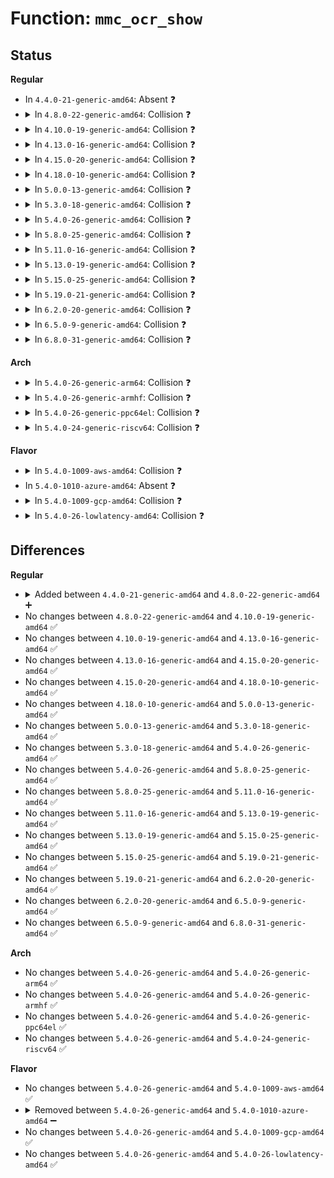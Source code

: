# Function: <code>mmc_ocr_show</code>

## Status
<b>Regular</b>
<ul>
<li>
In <code>4.4.0-21-generic-amd64</code>: Absent ❓
</li>
<li>
<details>
<summary>In <code>4.8.0-22-generic-amd64</code>: Collision ❓</summary>

```c
ssize_t mmc_ocr_show(struct device * dev, struct device_attribute * attr, char * buf)
```

```json
{
  "name": "mmc_ocr_show",
  "collision_type": "Static-Static Collision",
  "inline_type": "No",
  "funcs": [
    {
      "addr": 18446744071586337680,
      "name": "mmc_ocr_show",
      "external": false,
      "loc": "drivers/mmc/core/mmc.c:752",
      "file": "drivers/mmc/core/mmc.c",
      "inline": "seen, unknown",
      "caller_inline": [],
      "caller_func": []
    },
    {
      "addr": 18446744071586354768,
      "name": "mmc_ocr_show",
      "external": false,
      "loc": "drivers/mmc/core/sd.c:678",
      "file": "drivers/mmc/core/sd.c",
      "inline": "seen, unknown",
      "caller_inline": [],
      "caller_func": []
    }
  ],
  "symbols": [
    {
      "addr": 18446744071586337680,
      "name": "mmc_ocr_show",
      "section": ".text",
      "bind": "STB_LOCAL",
      "size": 37
    },
    {
      "addr": 18446744071586354768,
      "name": "mmc_ocr_show",
      "section": ".text",
      "bind": "STB_LOCAL",
      "size": 37
    }
  ]
}
```
</details>
</li>
<li>
<details>
<summary>In <code>4.10.0-19-generic-amd64</code>: Collision ❓</summary>

```c
ssize_t mmc_ocr_show(struct device * dev, struct device_attribute * attr, char * buf)
```

```json
{
  "name": "mmc_ocr_show",
  "collision_type": "Static-Static Collision",
  "inline_type": "No",
  "funcs": [
    {
      "addr": 18446744071586546416,
      "name": "mmc_ocr_show",
      "external": false,
      "loc": "drivers/mmc/core/mmc.c:773",
      "file": "drivers/mmc/core/mmc.c",
      "inline": "seen, unknown",
      "caller_inline": [],
      "caller_func": []
    },
    {
      "addr": 18446744071586563760,
      "name": "mmc_ocr_show",
      "external": false,
      "loc": "drivers/mmc/core/sd.c:686",
      "file": "drivers/mmc/core/sd.c",
      "inline": "seen, unknown",
      "caller_inline": [],
      "caller_func": []
    }
  ],
  "symbols": [
    {
      "addr": 18446744071586546416,
      "name": "mmc_ocr_show",
      "section": ".text",
      "bind": "STB_LOCAL",
      "size": 37
    },
    {
      "addr": 18446744071586563760,
      "name": "mmc_ocr_show",
      "section": ".text",
      "bind": "STB_LOCAL",
      "size": 37
    }
  ]
}
```
</details>
</li>
<li>
<details>
<summary>In <code>4.13.0-16-generic-amd64</code>: Collision ❓</summary>

```c
ssize_t mmc_ocr_show(struct device * dev, struct device_attribute * attr, char * buf)
```

```json
{
  "name": "mmc_ocr_show",
  "collision_type": "Static-Static Collision",
  "inline_type": "No",
  "funcs": [
    {
      "addr": 18446744071586669984,
      "name": "mmc_ocr_show",
      "external": false,
      "loc": "drivers/mmc/core/mmc.c:793",
      "file": "drivers/mmc/core/mmc.c",
      "inline": "seen, unknown",
      "caller_inline": [],
      "caller_func": []
    },
    {
      "addr": 18446744071586688784,
      "name": "mmc_ocr_show",
      "external": false,
      "loc": "drivers/mmc/core/sd.c:678",
      "file": "drivers/mmc/core/sd.c",
      "inline": "seen, unknown",
      "caller_inline": [],
      "caller_func": []
    }
  ],
  "symbols": [
    {
      "addr": 18446744071586669984,
      "name": "mmc_ocr_show",
      "section": ".text",
      "bind": "STB_LOCAL",
      "size": 40
    },
    {
      "addr": 18446744071586688784,
      "name": "mmc_ocr_show",
      "section": ".text",
      "bind": "STB_LOCAL",
      "size": 40
    }
  ]
}
```
</details>
</li>
<li>
<details>
<summary>In <code>4.15.0-20-generic-amd64</code>: Collision ❓</summary>

```c
ssize_t mmc_ocr_show(struct device * dev, struct device_attribute * attr, char * buf)
```

```json
{
  "name": "mmc_ocr_show",
  "collision_type": "Static-Static Collision",
  "inline_type": "No",
  "funcs": [
    {
      "addr": 18446744071587154144,
      "name": "mmc_ocr_show",
      "external": false,
      "loc": "drivers/mmc/core/mmc.c:794",
      "file": "drivers/mmc/core/mmc.c",
      "inline": "seen, unknown",
      "caller_inline": [],
      "caller_func": []
    },
    {
      "addr": 18446744071587173200,
      "name": "mmc_ocr_show",
      "external": false,
      "loc": "drivers/mmc/core/sd.c:678",
      "file": "drivers/mmc/core/sd.c",
      "inline": "seen, unknown",
      "caller_inline": [],
      "caller_func": []
    }
  ],
  "symbols": [
    {
      "addr": 18446744071587154144,
      "name": "mmc_ocr_show",
      "section": ".text",
      "bind": "STB_LOCAL",
      "size": 40
    },
    {
      "addr": 18446744071587173200,
      "name": "mmc_ocr_show",
      "section": ".text",
      "bind": "STB_LOCAL",
      "size": 40
    }
  ]
}
```
</details>
</li>
<li>
<details>
<summary>In <code>4.18.0-10-generic-amd64</code>: Collision ❓</summary>

```c
ssize_t mmc_ocr_show(struct device * dev, struct device_attribute * attr, char * buf)
```

```json
{
  "name": "mmc_ocr_show",
  "collision_type": "Static-Static Collision",
  "inline_type": "No",
  "funcs": [
    {
      "addr": 18446744071587453536,
      "name": "mmc_ocr_show",
      "external": false,
      "loc": "drivers/mmc/core/mmc.c:794",
      "file": "drivers/mmc/core/mmc.c",
      "inline": "seen, unknown",
      "caller_inline": [],
      "caller_func": []
    },
    {
      "addr": 18446744071587473136,
      "name": "mmc_ocr_show",
      "external": false,
      "loc": "drivers/mmc/core/sd.c:670",
      "file": "drivers/mmc/core/sd.c",
      "inline": "seen, unknown",
      "caller_inline": [],
      "caller_func": []
    }
  ],
  "symbols": [
    {
      "addr": 18446744071587453536,
      "name": "mmc_ocr_show",
      "section": ".text",
      "bind": "STB_LOCAL",
      "size": 40
    },
    {
      "addr": 18446744071587473136,
      "name": "mmc_ocr_show",
      "section": ".text",
      "bind": "STB_LOCAL",
      "size": 40
    }
  ]
}
```
</details>
</li>
<li>
<details>
<summary>In <code>5.0.0-13-generic-amd64</code>: Collision ❓</summary>

```c
ssize_t mmc_ocr_show(struct device * dev, struct device_attribute * attr, char * buf)
```

```json
{
  "name": "mmc_ocr_show",
  "collision_type": "Static-Static Collision",
  "inline_type": "No",
  "funcs": [
    {
      "addr": 18446744071587633776,
      "name": "mmc_ocr_show",
      "external": false,
      "loc": "drivers/mmc/core/mmc.c:794",
      "file": "drivers/mmc/core/mmc.c",
      "inline": "seen, unknown",
      "caller_inline": [],
      "caller_func": []
    },
    {
      "addr": 18446744071587653216,
      "name": "mmc_ocr_show",
      "external": false,
      "loc": "drivers/mmc/core/sd.c:670",
      "file": "drivers/mmc/core/sd.c",
      "inline": "seen, unknown",
      "caller_inline": [],
      "caller_func": []
    }
  ],
  "symbols": [
    {
      "addr": 18446744071587633776,
      "name": "mmc_ocr_show",
      "section": ".text",
      "bind": "STB_LOCAL",
      "size": 40
    },
    {
      "addr": 18446744071587653216,
      "name": "mmc_ocr_show",
      "section": ".text",
      "bind": "STB_LOCAL",
      "size": 40
    }
  ]
}
```
</details>
</li>
<li>
<details>
<summary>In <code>5.3.0-18-generic-amd64</code>: Collision ❓</summary>

```c
ssize_t mmc_ocr_show(struct device * dev, struct device_attribute * attr, char * buf)
```

```json
{
  "name": "mmc_ocr_show",
  "collision_type": "Static-Static Collision",
  "inline_type": "No",
  "funcs": [
    {
      "addr": 18446744071587911760,
      "name": "mmc_ocr_show",
      "external": false,
      "loc": "drivers/mmc/core/mmc.c:791",
      "file": "drivers/mmc/core/mmc.c",
      "inline": "seen, unknown",
      "caller_inline": [],
      "caller_func": []
    },
    {
      "addr": 18446744071587931296,
      "name": "mmc_ocr_show",
      "external": false,
      "loc": "drivers/mmc/core/sd.c:690",
      "file": "drivers/mmc/core/sd.c",
      "inline": "seen, unknown",
      "caller_inline": [],
      "caller_func": []
    }
  ],
  "symbols": [
    {
      "addr": 18446744071587911760,
      "name": "mmc_ocr_show",
      "section": ".text",
      "bind": "STB_LOCAL",
      "size": 41
    },
    {
      "addr": 18446744071587931296,
      "name": "mmc_ocr_show",
      "section": ".text",
      "bind": "STB_LOCAL",
      "size": 41
    }
  ]
}
```
</details>
</li>
<li>
<details>
<summary>In <code>5.4.0-26-generic-amd64</code>: Collision ❓</summary>

```c
ssize_t mmc_ocr_show(struct device * dev, struct device_attribute * attr, char * buf)
```

```json
{
  "name": "mmc_ocr_show",
  "collision_type": "Static-Static Collision",
  "inline_type": "No",
  "funcs": [
    {
      "addr": 18446744071588117648,
      "name": "mmc_ocr_show",
      "external": false,
      "loc": "drivers/mmc/core/mmc.c:791",
      "file": "drivers/mmc/core/mmc.c",
      "inline": "seen, unknown",
      "caller_inline": [],
      "caller_func": []
    },
    {
      "addr": 18446744071588137200,
      "name": "mmc_ocr_show",
      "external": false,
      "loc": "drivers/mmc/core/sd.c:690",
      "file": "drivers/mmc/core/sd.c",
      "inline": "seen, unknown",
      "caller_inline": [],
      "caller_func": []
    }
  ],
  "symbols": [
    {
      "addr": 18446744071588117648,
      "name": "mmc_ocr_show",
      "section": ".text",
      "bind": "STB_LOCAL",
      "size": 41
    },
    {
      "addr": 18446744071588137200,
      "name": "mmc_ocr_show",
      "section": ".text",
      "bind": "STB_LOCAL",
      "size": 41
    }
  ]
}
```
</details>
</li>
<li>
<details>
<summary>In <code>5.8.0-25-generic-amd64</code>: Collision ❓</summary>

```c
ssize_t mmc_ocr_show(struct device * dev, struct device_attribute * attr, char * buf)
```

```json
{
  "name": "mmc_ocr_show",
  "collision_type": "Static-Static Collision",
  "inline_type": "No",
  "funcs": [
    {
      "addr": 18446744071588981344,
      "name": "mmc_ocr_show",
      "external": false,
      "loc": "drivers/mmc/core/mmc.c:795",
      "file": "drivers/mmc/core/mmc.c",
      "inline": "seen, unknown",
      "caller_inline": [],
      "caller_func": []
    },
    {
      "addr": 18446744071589001280,
      "name": "mmc_ocr_show",
      "external": false,
      "loc": "drivers/mmc/core/sd.c:690",
      "file": "drivers/mmc/core/sd.c",
      "inline": "seen, unknown",
      "caller_inline": [],
      "caller_func": []
    },
    {
      "addr": 18446744071589011760,
      "name": "mmc_ocr_show",
      "external": false,
      "loc": "drivers/mmc/core/sdio.c:32",
      "file": "drivers/mmc/core/sdio.c",
      "inline": "seen, unknown",
      "caller_inline": [],
      "caller_func": []
    }
  ],
  "symbols": [
    {
      "addr": 18446744071588981344,
      "name": "mmc_ocr_show",
      "section": ".text",
      "bind": "STB_LOCAL",
      "size": 41
    },
    {
      "addr": 18446744071589001280,
      "name": "mmc_ocr_show",
      "section": ".text",
      "bind": "STB_LOCAL",
      "size": 41
    },
    {
      "addr": 18446744071589011760,
      "name": "mmc_ocr_show",
      "section": ".text",
      "bind": "STB_LOCAL",
      "size": 41
    }
  ]
}
```
</details>
</li>
<li>
<details>
<summary>In <code>5.11.0-16-generic-amd64</code>: Collision ❓</summary>

```c
ssize_t mmc_ocr_show(struct device * dev, struct device_attribute * attr, char * buf)
```

```json
{
  "name": "mmc_ocr_show",
  "collision_type": "Static-Static Collision",
  "inline_type": "No",
  "funcs": [
    {
      "addr": 18446744071588992512,
      "name": "mmc_ocr_show",
      "external": false,
      "loc": "drivers/mmc/core/mmc.c:802",
      "file": "drivers/mmc/core/mmc.c",
      "inline": "seen, unknown",
      "caller_inline": [],
      "caller_func": []
    },
    {
      "addr": 18446744071589010496,
      "name": "mmc_ocr_show",
      "external": false,
      "loc": "drivers/mmc/core/sd.c:690",
      "file": "drivers/mmc/core/sd.c",
      "inline": "seen, unknown",
      "caller_inline": [],
      "caller_func": []
    },
    {
      "addr": 18446744071589020928,
      "name": "mmc_ocr_show",
      "external": false,
      "loc": "drivers/mmc/core/sdio.c:33",
      "file": "drivers/mmc/core/sdio.c",
      "inline": "seen, unknown",
      "caller_inline": [],
      "caller_func": []
    }
  ],
  "symbols": [
    {
      "addr": 18446744071588992512,
      "name": "mmc_ocr_show",
      "section": ".text",
      "bind": "STB_LOCAL",
      "size": 41
    },
    {
      "addr": 18446744071589010496,
      "name": "mmc_ocr_show",
      "section": ".text",
      "bind": "STB_LOCAL",
      "size": 41
    },
    {
      "addr": 18446744071589020928,
      "name": "mmc_ocr_show",
      "section": ".text",
      "bind": "STB_LOCAL",
      "size": 41
    }
  ]
}
```
</details>
</li>
<li>
<details>
<summary>In <code>5.13.0-19-generic-amd64</code>: Collision ❓</summary>

```c
ssize_t mmc_ocr_show(struct device * dev, struct device_attribute * attr, char * buf)
```

```json
{
  "name": "mmc_ocr_show",
  "collision_type": "Static-Static Collision",
  "inline_type": "No",
  "funcs": [
    {
      "addr": 18446744071588879280,
      "name": "mmc_ocr_show",
      "external": false,
      "loc": "drivers/mmc/core/mmc.c:802",
      "file": "drivers/mmc/core/mmc.c",
      "inline": "seen, unknown",
      "caller_inline": [],
      "caller_func": []
    },
    {
      "addr": 18446744071588897904,
      "name": "mmc_ocr_show",
      "external": false,
      "loc": "drivers/mmc/core/sd.c:696",
      "file": "drivers/mmc/core/sd.c",
      "inline": "seen, unknown",
      "caller_inline": [],
      "caller_func": []
    },
    {
      "addr": 18446744071588907920,
      "name": "mmc_ocr_show",
      "external": false,
      "loc": "drivers/mmc/core/sdio.c:33",
      "file": "drivers/mmc/core/sdio.c",
      "inline": "seen, unknown",
      "caller_inline": [],
      "caller_func": []
    }
  ],
  "symbols": [
    {
      "addr": 18446744071588879280,
      "name": "mmc_ocr_show",
      "section": ".text",
      "bind": "STB_LOCAL",
      "size": 41
    },
    {
      "addr": 18446744071588897904,
      "name": "mmc_ocr_show",
      "section": ".text",
      "bind": "STB_LOCAL",
      "size": 41
    },
    {
      "addr": 18446744071588907920,
      "name": "mmc_ocr_show",
      "section": ".text",
      "bind": "STB_LOCAL",
      "size": 41
    }
  ]
}
```
</details>
</li>
<li>
<details>
<summary>In <code>5.15.0-25-generic-amd64</code>: Collision ❓</summary>

```c
ssize_t mmc_ocr_show(struct device * dev, struct device_attribute * attr, char * buf)
```

```json
{
  "name": "mmc_ocr_show",
  "collision_type": "Static-Static Collision",
  "inline_type": "No",
  "funcs": [
    {
      "addr": 18446744071589581776,
      "name": "mmc_ocr_show",
      "external": false,
      "loc": "drivers/mmc/core/mmc.c:805",
      "file": "drivers/mmc/core/mmc.c",
      "inline": "seen, unknown",
      "caller_inline": [],
      "caller_func": []
    },
    {
      "addr": 18446744071589602112,
      "name": "mmc_ocr_show",
      "external": false,
      "loc": "drivers/mmc/core/sd.c:706",
      "file": "drivers/mmc/core/sd.c",
      "inline": "seen, unknown",
      "caller_inline": [],
      "caller_func": []
    },
    {
      "addr": 18446744071589614256,
      "name": "mmc_ocr_show",
      "external": false,
      "loc": "drivers/mmc/core/sdio.c:33",
      "file": "drivers/mmc/core/sdio.c",
      "inline": "seen, unknown",
      "caller_inline": [],
      "caller_func": []
    }
  ],
  "symbols": [
    {
      "addr": 18446744071589581776,
      "name": "mmc_ocr_show",
      "section": ".text",
      "bind": "STB_LOCAL",
      "size": 41
    },
    {
      "addr": 18446744071589602112,
      "name": "mmc_ocr_show",
      "section": ".text",
      "bind": "STB_LOCAL",
      "size": 41
    },
    {
      "addr": 18446744071589614256,
      "name": "mmc_ocr_show",
      "section": ".text",
      "bind": "STB_LOCAL",
      "size": 41
    }
  ]
}
```
</details>
</li>
<li>
<details>
<summary>In <code>5.19.0-21-generic-amd64</code>: Collision ❓</summary>

```c
ssize_t mmc_ocr_show(struct device * dev, struct device_attribute * attr, char * buf)
```

```json
{
  "name": "mmc_ocr_show",
  "collision_type": "Static-Static Collision",
  "inline_type": "No",
  "funcs": [
    {
      "addr": 18446744071591077248,
      "name": "mmc_ocr_show",
      "external": false,
      "loc": "drivers/mmc/core/mmc.c:813",
      "file": "drivers/mmc/core/mmc.c",
      "inline": "seen, unknown",
      "caller_inline": [],
      "caller_func": []
    },
    {
      "addr": 18446744071591099104,
      "name": "mmc_ocr_show",
      "external": false,
      "loc": "drivers/mmc/core/sd.c:715",
      "file": "drivers/mmc/core/sd.c",
      "inline": "seen, unknown",
      "caller_inline": [],
      "caller_func": []
    },
    {
      "addr": 18446744071591112640,
      "name": "mmc_ocr_show",
      "external": false,
      "loc": "drivers/mmc/core/sdio.c:34",
      "file": "drivers/mmc/core/sdio.c",
      "inline": "seen, unknown",
      "caller_inline": [],
      "caller_func": []
    }
  ],
  "symbols": [
    {
      "addr": 18446744071591077248,
      "name": "mmc_ocr_show",
      "section": ".text",
      "bind": "STB_LOCAL",
      "size": 47
    },
    {
      "addr": 18446744071591099104,
      "name": "mmc_ocr_show",
      "section": ".text",
      "bind": "STB_LOCAL",
      "size": 47
    },
    {
      "addr": 18446744071591112640,
      "name": "mmc_ocr_show",
      "section": ".text",
      "bind": "STB_LOCAL",
      "size": 47
    }
  ]
}
```
</details>
</li>
<li>
<details>
<summary>In <code>6.2.0-20-generic-amd64</code>: Collision ❓</summary>

```c
ssize_t mmc_ocr_show(struct device * dev, struct device_attribute * attr, char * buf)
```

```json
{
  "name": "mmc_ocr_show",
  "collision_type": "Static-Static Collision",
  "inline_type": "No",
  "funcs": [
    {
      "addr": 18446744071592793616,
      "name": "mmc_ocr_show",
      "external": false,
      "loc": "drivers/mmc/core/mmc.c:813",
      "file": "drivers/mmc/core/mmc.c",
      "inline": "seen, unknown",
      "caller_inline": [],
      "caller_func": []
    },
    {
      "addr": 18446744071592818288,
      "name": "mmc_ocr_show",
      "external": false,
      "loc": "drivers/mmc/core/sd.c:715",
      "file": "drivers/mmc/core/sd.c",
      "inline": "seen, unknown",
      "caller_inline": [],
      "caller_func": []
    },
    {
      "addr": 18446744071592834160,
      "name": "mmc_ocr_show",
      "external": false,
      "loc": "drivers/mmc/core/sdio.c:34",
      "file": "drivers/mmc/core/sdio.c",
      "inline": "seen, unknown",
      "caller_inline": [],
      "caller_func": []
    }
  ],
  "symbols": [
    {
      "addr": 18446744071592793616,
      "name": "mmc_ocr_show",
      "section": ".text",
      "bind": "STB_LOCAL",
      "size": 47
    },
    {
      "addr": 18446744071592818288,
      "name": "mmc_ocr_show",
      "section": ".text",
      "bind": "STB_LOCAL",
      "size": 47
    },
    {
      "addr": 18446744071592834160,
      "name": "mmc_ocr_show",
      "section": ".text",
      "bind": "STB_LOCAL",
      "size": 47
    }
  ]
}
```
</details>
</li>
<li>
<details>
<summary>In <code>6.5.0-9-generic-amd64</code>: Collision ❓</summary>

```c
ssize_t mmc_ocr_show(struct device * dev, struct device_attribute * attr, char * buf)
```

```json
{
  "name": "mmc_ocr_show",
  "collision_type": "Static-Static Collision",
  "inline_type": "No",
  "funcs": [
    {
      "addr": 18446744071593230192,
      "name": "mmc_ocr_show",
      "external": false,
      "loc": "drivers/mmc/core/mmc.c:813",
      "file": "drivers/mmc/core/mmc.c",
      "inline": "seen, unknown",
      "caller_inline": [],
      "caller_func": []
    },
    {
      "addr": 18446744071593254960,
      "name": "mmc_ocr_show",
      "external": false,
      "loc": "drivers/mmc/core/sd.c:715",
      "file": "drivers/mmc/core/sd.c",
      "inline": "seen, unknown",
      "caller_inline": [],
      "caller_func": []
    },
    {
      "addr": 18446744071593270768,
      "name": "mmc_ocr_show",
      "external": false,
      "loc": "drivers/mmc/core/sdio.c:34",
      "file": "drivers/mmc/core/sdio.c",
      "inline": "seen, unknown",
      "caller_inline": [],
      "caller_func": []
    }
  ],
  "symbols": [
    {
      "addr": 18446744071593230192,
      "name": "mmc_ocr_show",
      "section": ".text",
      "bind": "STB_LOCAL",
      "size": 47
    },
    {
      "addr": 18446744071593254960,
      "name": "mmc_ocr_show",
      "section": ".text",
      "bind": "STB_LOCAL",
      "size": 47
    },
    {
      "addr": 18446744071593270768,
      "name": "mmc_ocr_show",
      "section": ".text",
      "bind": "STB_LOCAL",
      "size": 47
    }
  ]
}
```
</details>
</li>
<li>
<details>
<summary>In <code>6.8.0-31-generic-amd64</code>: Collision ❓</summary>

```c
ssize_t mmc_ocr_show(struct device * dev, struct device_attribute * attr, char * buf)
```

```json
{
  "name": "mmc_ocr_show",
  "collision_type": "Static-Static Collision",
  "inline_type": "No",
  "funcs": [
    {
      "addr": 18446744071593984912,
      "name": "mmc_ocr_show",
      "external": false,
      "loc": "drivers/mmc/core/mmc.c:820",
      "file": "drivers/mmc/core/mmc.c",
      "inline": "seen, unknown",
      "caller_inline": [],
      "caller_func": []
    },
    {
      "addr": 18446744071594010368,
      "name": "mmc_ocr_show",
      "external": false,
      "loc": "drivers/mmc/core/sd.c:715",
      "file": "drivers/mmc/core/sd.c",
      "inline": "seen, unknown",
      "caller_inline": [],
      "caller_func": []
    },
    {
      "addr": 18446744071594026672,
      "name": "mmc_ocr_show",
      "external": false,
      "loc": "drivers/mmc/core/sdio.c:34",
      "file": "drivers/mmc/core/sdio.c",
      "inline": "seen, unknown",
      "caller_inline": [],
      "caller_func": []
    }
  ],
  "symbols": [
    {
      "addr": 18446744071593984912,
      "name": "mmc_ocr_show",
      "section": ".text",
      "bind": "STB_LOCAL",
      "size": 47
    },
    {
      "addr": 18446744071594010368,
      "name": "mmc_ocr_show",
      "section": ".text",
      "bind": "STB_LOCAL",
      "size": 47
    },
    {
      "addr": 18446744071594026672,
      "name": "mmc_ocr_show",
      "section": ".text",
      "bind": "STB_LOCAL",
      "size": 47
    }
  ]
}
```
</details>
</li>
</ul>
<b>Arch</b>
<ul>
<li>
<details>
<summary>In <code>5.4.0-26-generic-arm64</code>: Collision ❓</summary>

```c
ssize_t mmc_ocr_show(struct device * dev, struct device_attribute * attr, char * buf)
```

```json
{
  "name": "mmc_ocr_show",
  "collision_type": "Static-Static Collision",
  "inline_type": "No",
  "funcs": [
    {
      "addr": 18446603336501371080,
      "name": "mmc_ocr_show",
      "external": false,
      "loc": "drivers/mmc/core/mmc.c:791",
      "file": "drivers/mmc/core/mmc.c",
      "inline": "seen, unknown",
      "caller_inline": [],
      "caller_func": []
    },
    {
      "addr": 18446603336501389872,
      "name": "mmc_ocr_show",
      "external": false,
      "loc": "drivers/mmc/core/sd.c:690",
      "file": "drivers/mmc/core/sd.c",
      "inline": "seen, unknown",
      "caller_inline": [],
      "caller_func": []
    }
  ],
  "symbols": [
    {
      "addr": 18446603336501371080,
      "name": "mmc_ocr_show",
      "section": ".text",
      "bind": "STB_LOCAL",
      "size": 64
    },
    {
      "addr": 18446603336501389872,
      "name": "mmc_ocr_show",
      "section": ".text",
      "bind": "STB_LOCAL",
      "size": 64
    }
  ]
}
```
</details>
</li>
<li>
<details>
<summary>In <code>5.4.0-26-generic-armhf</code>: Collision ❓</summary>

```c
ssize_t mmc_ocr_show(struct device * dev, struct device_attribute * attr, char * buf)
```

```json
{
  "name": "mmc_ocr_show",
  "collision_type": "Static-Static Collision",
  "inline_type": "No",
  "funcs": [
    {
      "addr": 3233860788,
      "name": "mmc_ocr_show",
      "external": false,
      "loc": "drivers/mmc/core/mmc.c:791",
      "file": "drivers/mmc/core/mmc.c",
      "inline": "seen, unknown",
      "caller_inline": [],
      "caller_func": []
    },
    {
      "addr": 3233879140,
      "name": "mmc_ocr_show",
      "external": false,
      "loc": "drivers/mmc/core/sd.c:690",
      "file": "drivers/mmc/core/sd.c",
      "inline": "seen, unknown",
      "caller_inline": [],
      "caller_func": []
    }
  ],
  "symbols": [
    {
      "addr": 3233860788,
      "name": "mmc_ocr_show",
      "section": ".text",
      "bind": "STB_LOCAL",
      "size": 52
    },
    {
      "addr": 3233879140,
      "name": "mmc_ocr_show",
      "section": ".text",
      "bind": "STB_LOCAL",
      "size": 52
    }
  ]
}
```
</details>
</li>
<li>
<details>
<summary>In <code>5.4.0-26-generic-ppc64el</code>: Collision ❓</summary>

```c
ssize_t mmc_ocr_show(struct device * dev, struct device_attribute * attr, char * buf)
```

```json
{
  "name": "mmc_ocr_show",
  "collision_type": "Static-Static Collision",
  "inline_type": "No",
  "funcs": [
    {
      "addr": 13835058055294927184,
      "name": "mmc_ocr_show",
      "external": false,
      "loc": "drivers/mmc/core/mmc.c:791",
      "file": "drivers/mmc/core/mmc.c",
      "inline": "seen, unknown",
      "caller_inline": [],
      "caller_func": []
    },
    {
      "addr": 13835058055294950896,
      "name": "mmc_ocr_show",
      "external": false,
      "loc": "drivers/mmc/core/sd.c:690",
      "file": "drivers/mmc/core/sd.c",
      "inline": "seen, unknown",
      "caller_inline": [],
      "caller_func": []
    }
  ],
  "symbols": [
    {
      "addr": 13835058055294927184,
      "name": "mmc_ocr_show",
      "section": ".text",
      "bind": "STB_LOCAL",
      "size": 76
    },
    {
      "addr": 13835058055294950896,
      "name": "mmc_ocr_show",
      "section": ".text",
      "bind": "STB_LOCAL",
      "size": 76
    }
  ]
}
```
</details>
</li>
<li>
<details>
<summary>In <code>5.4.0-24-generic-riscv64</code>: Collision ❓</summary>

```c
ssize_t mmc_ocr_show(struct device * dev, struct device_attribute * attr, char * buf)
```

```json
{
  "name": "mmc_ocr_show",
  "collision_type": "Static-Static Collision",
  "inline_type": "No",
  "funcs": [
    {
      "addr": 18446743936277981742,
      "name": "mmc_ocr_show",
      "external": false,
      "loc": "drivers/mmc/core/mmc.c:791",
      "file": "drivers/mmc/core/mmc.c",
      "inline": "seen, unknown",
      "caller_inline": [],
      "caller_func": []
    },
    {
      "addr": 18446743936277998274,
      "name": "mmc_ocr_show",
      "external": false,
      "loc": "drivers/mmc/core/sd.c:690",
      "file": "drivers/mmc/core/sd.c",
      "inline": "seen, unknown",
      "caller_inline": [],
      "caller_func": []
    }
  ],
  "symbols": [
    {
      "addr": 18446743936277981742,
      "name": "mmc_ocr_show",
      "section": ".text",
      "bind": "STB_LOCAL",
      "size": 62
    },
    {
      "addr": 18446743936277998274,
      "name": "mmc_ocr_show",
      "section": ".text",
      "bind": "STB_LOCAL",
      "size": 62
    }
  ]
}
```
</details>
</li>
</ul>
<b>Flavor</b>
<ul>
<li>
<details>
<summary>In <code>5.4.0-1009-aws-amd64</code>: Collision ❓</summary>

```c
ssize_t mmc_ocr_show(struct device * dev, struct device_attribute * attr, char * buf)
```

```json
{
  "name": "mmc_ocr_show",
  "collision_type": "Static-Static Collision",
  "inline_type": "No",
  "funcs": [
    {
      "addr": 18446744071587739216,
      "name": "mmc_ocr_show",
      "external": false,
      "loc": "drivers/mmc/core/mmc.c:791",
      "file": "drivers/mmc/core/mmc.c",
      "inline": "seen, unknown",
      "caller_inline": [],
      "caller_func": []
    },
    {
      "addr": 18446744071587758768,
      "name": "mmc_ocr_show",
      "external": false,
      "loc": "drivers/mmc/core/sd.c:690",
      "file": "drivers/mmc/core/sd.c",
      "inline": "seen, unknown",
      "caller_inline": [],
      "caller_func": []
    }
  ],
  "symbols": [
    {
      "addr": 18446744071587739216,
      "name": "mmc_ocr_show",
      "section": ".text",
      "bind": "STB_LOCAL",
      "size": 41
    },
    {
      "addr": 18446744071587758768,
      "name": "mmc_ocr_show",
      "section": ".text",
      "bind": "STB_LOCAL",
      "size": 41
    }
  ]
}
```
</details>
</li>
<li>
In <code>5.4.0-1010-azure-amd64</code>: Absent ❓
</li>
<li>
<details>
<summary>In <code>5.4.0-1009-gcp-amd64</code>: Collision ❓</summary>

```c
ssize_t mmc_ocr_show(struct device * dev, struct device_attribute * attr, char * buf)
```

```json
{
  "name": "mmc_ocr_show",
  "collision_type": "Static-Static Collision",
  "inline_type": "No",
  "funcs": [
    {
      "addr": 18446744071588072176,
      "name": "mmc_ocr_show",
      "external": false,
      "loc": "drivers/mmc/core/mmc.c:791",
      "file": "drivers/mmc/core/mmc.c",
      "inline": "seen, unknown",
      "caller_inline": [],
      "caller_func": []
    },
    {
      "addr": 18446744071588091728,
      "name": "mmc_ocr_show",
      "external": false,
      "loc": "drivers/mmc/core/sd.c:690",
      "file": "drivers/mmc/core/sd.c",
      "inline": "seen, unknown",
      "caller_inline": [],
      "caller_func": []
    }
  ],
  "symbols": [
    {
      "addr": 18446744071588072176,
      "name": "mmc_ocr_show",
      "section": ".text",
      "bind": "STB_LOCAL",
      "size": 41
    },
    {
      "addr": 18446744071588091728,
      "name": "mmc_ocr_show",
      "section": ".text",
      "bind": "STB_LOCAL",
      "size": 41
    }
  ]
}
```
</details>
</li>
<li>
<details>
<summary>In <code>5.4.0-26-lowlatency-amd64</code>: Collision ❓</summary>

```c
ssize_t mmc_ocr_show(struct device * dev, struct device_attribute * attr, char * buf)
```

```json
{
  "name": "mmc_ocr_show",
  "collision_type": "Static-Static Collision",
  "inline_type": "No",
  "funcs": [
    {
      "addr": 18446744071588189712,
      "name": "mmc_ocr_show",
      "external": false,
      "loc": "drivers/mmc/core/mmc.c:791",
      "file": "drivers/mmc/core/mmc.c",
      "inline": "seen, unknown",
      "caller_inline": [],
      "caller_func": []
    },
    {
      "addr": 18446744071588209264,
      "name": "mmc_ocr_show",
      "external": false,
      "loc": "drivers/mmc/core/sd.c:690",
      "file": "drivers/mmc/core/sd.c",
      "inline": "seen, unknown",
      "caller_inline": [],
      "caller_func": []
    }
  ],
  "symbols": [
    {
      "addr": 18446744071588189712,
      "name": "mmc_ocr_show",
      "section": ".text",
      "bind": "STB_LOCAL",
      "size": 41
    },
    {
      "addr": 18446744071588209264,
      "name": "mmc_ocr_show",
      "section": ".text",
      "bind": "STB_LOCAL",
      "size": 41
    }
  ]
}
```
</details>
</li>
</ul>

## Differences
<b>Regular</b>
<ul>
<li>
<details>
<summary>Added between <code>4.4.0-21-generic-amd64</code> and <code>4.8.0-22-generic-amd64</code> ➕</summary>

```c
ssize_t mmc_ocr_show(struct device * dev, struct device_attribute * attr, char * buf)
```
</details>
</li>
<li>
No changes between <code>4.8.0-22-generic-amd64</code> and <code>4.10.0-19-generic-amd64</code> ✅
</li>
<li>
No changes between <code>4.10.0-19-generic-amd64</code> and <code>4.13.0-16-generic-amd64</code> ✅
</li>
<li>
No changes between <code>4.13.0-16-generic-amd64</code> and <code>4.15.0-20-generic-amd64</code> ✅
</li>
<li>
No changes between <code>4.15.0-20-generic-amd64</code> and <code>4.18.0-10-generic-amd64</code> ✅
</li>
<li>
No changes between <code>4.18.0-10-generic-amd64</code> and <code>5.0.0-13-generic-amd64</code> ✅
</li>
<li>
No changes between <code>5.0.0-13-generic-amd64</code> and <code>5.3.0-18-generic-amd64</code> ✅
</li>
<li>
No changes between <code>5.3.0-18-generic-amd64</code> and <code>5.4.0-26-generic-amd64</code> ✅
</li>
<li>
No changes between <code>5.4.0-26-generic-amd64</code> and <code>5.8.0-25-generic-amd64</code> ✅
</li>
<li>
No changes between <code>5.8.0-25-generic-amd64</code> and <code>5.11.0-16-generic-amd64</code> ✅
</li>
<li>
No changes between <code>5.11.0-16-generic-amd64</code> and <code>5.13.0-19-generic-amd64</code> ✅
</li>
<li>
No changes between <code>5.13.0-19-generic-amd64</code> and <code>5.15.0-25-generic-amd64</code> ✅
</li>
<li>
No changes between <code>5.15.0-25-generic-amd64</code> and <code>5.19.0-21-generic-amd64</code> ✅
</li>
<li>
No changes between <code>5.19.0-21-generic-amd64</code> and <code>6.2.0-20-generic-amd64</code> ✅
</li>
<li>
No changes between <code>6.2.0-20-generic-amd64</code> and <code>6.5.0-9-generic-amd64</code> ✅
</li>
<li>
No changes between <code>6.5.0-9-generic-amd64</code> and <code>6.8.0-31-generic-amd64</code> ✅
</li>
</ul>
<b>Arch</b>
<ul>
<li>
No changes between <code>5.4.0-26-generic-amd64</code> and <code>5.4.0-26-generic-arm64</code> ✅
</li>
<li>
No changes between <code>5.4.0-26-generic-amd64</code> and <code>5.4.0-26-generic-armhf</code> ✅
</li>
<li>
No changes between <code>5.4.0-26-generic-amd64</code> and <code>5.4.0-26-generic-ppc64el</code> ✅
</li>
<li>
No changes between <code>5.4.0-26-generic-amd64</code> and <code>5.4.0-24-generic-riscv64</code> ✅
</li>
</ul>
<b>Flavor</b>
<ul>
<li>
No changes between <code>5.4.0-26-generic-amd64</code> and <code>5.4.0-1009-aws-amd64</code> ✅
</li>
<li>
<details>
<summary>Removed between <code>5.4.0-26-generic-amd64</code> and <code>5.4.0-1010-azure-amd64</code> ➖</summary>

```c
ssize_t mmc_ocr_show(struct device * dev, struct device_attribute * attr, char * buf)
```
</details>
</li>
<li>
No changes between <code>5.4.0-26-generic-amd64</code> and <code>5.4.0-1009-gcp-amd64</code> ✅
</li>
<li>
No changes between <code>5.4.0-26-generic-amd64</code> and <code>5.4.0-26-lowlatency-amd64</code> ✅
</li>
</ul>
